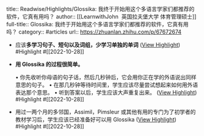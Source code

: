 title:: Readwise/Highlights/Glossika: 我终于开始用这个多语言学家们都推荐的软件，它真有用吗？
author:: [[LearnwithJohn  ​    英国拉夫堡大学 体育管理硕士]]
full-title:: Glossika: 我终于开始用这个多语言学家们都推荐的软件，它真有用吗？
category:: #articles
url:: https://zhuanlan.zhihu.com/p/67672674

- 应该**多学习句子、短句以及词组，少学习单独的单词** ([View Highlight](https://read.readwise.io/read/01ggepfe1fcjr8p8agdzs7x8m8)) #Highlight #[[2022-10-28]]
- **用 Glossika 的过程很简单。**
  
  
  
  •   你先收听你母语的句子话，然后几秒钟后，它会用你正在学的外语说出同样意思的句子。
  •   在那几秒钟等待时间里，学生应该尽量尝试想起来如何用外语表达那个意思。
  •   听到答案以后，学生应该大声重复出来。 ([View Highlight](https://read.readwise.io/read/01ggephsqd0dsggzscq7k2s5cx)) #Highlight #[[2022-10-28]]
- 用过一两个月的多邻国，Assimil，Pimsleur 或其他有用的专门为了初学者的教材学习后，学生应该已经准备好可以用 Glossika ([View Highlight](https://read.readwise.io/read/01ggepncsbsjmwtm26pk8ag5hz)) #Highlight #[[2022-10-28]]